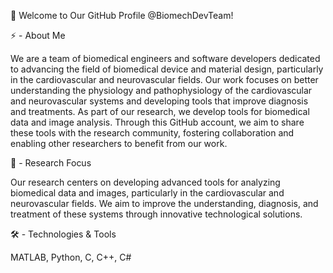 👋 Welcome to Our GitHub Profile @BiomechDevTeam!

⚡ - About Me

We are a team of biomedical engineers and software developers dedicated to advancing the field of biomedical device and material design, particularly in the cardiovascular and neurovascular fields. Our work focuses on better understanding the physiology and pathophysiology of the cardiovascular and neurovascular systems and developing tools that improve diagnosis and treatments. As part of our research, we develop tools for biomedical data and image analysis. Through this GitHub account, we aim to share these tools with the research community, fostering collaboration and enabling other researchers to benefit from our work.

🔬 - Research Focus

Our research centers on developing advanced tools for analyzing biomedical data and images, particularly in the cardiovascular and neurovascular fields. We aim to improve the understanding, diagnosis, and treatment of these systems through innovative technological solutions.

🛠️ - Technologies & Tools

MATLAB, Python, C, C++, C#

